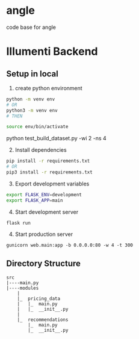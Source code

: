 # angle
code base for angle

# Illumenti Backend

## Setup in local

1. create python environment
```bash
python -m venv env
# OR
python3 -m venv env
# THEN

source env/bin/activate

```
python test_build_dataset.py -wi 2 -ns 4 

2. Install dependencies

```bash
pip install -r requirements.txt
# OR
pip3 install -r requirements.txt
```

3. Export development variables

```bash
export FLASK_ENV=development
export FLASK_APP=main
```

4. Start development server

```
flask run
```


4. Start production server

```
gunicorn web.main:app -b 0.0.0.0:80 -w 4 -t 300
```

## Directory Structure

```
src
|----main.py
|----modules
    |
    |_  pricing_data
    |   |_  main.py
    |   |_  __init__.py
    |   
    |_  recommendations
        |_  main.py
        |_  __init__.py
```

